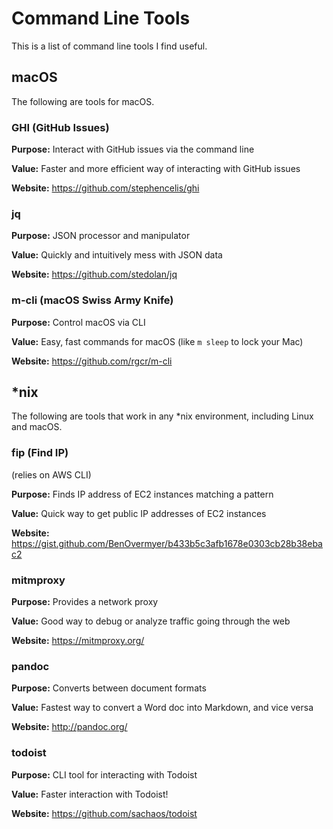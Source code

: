# Command Line Tools

This is a list of command line tools I find useful.

## macOS

The following are tools for macOS.

### GHI (GitHub Issues)

**Purpose:** Interact with GitHub issues via the command line

**Value:** Faster and more efficient way of interacting with GitHub issues

**Website:** https://github.com/stephencelis/ghi

### jq

**Purpose:** JSON processor and manipulator

**Value:** Quickly and intuitively mess with JSON data

**Website:** https://github.com/stedolan/jq

### m-cli (macOS Swiss Army Knife)

**Purpose:** Control macOS via CLI

**Value:** Easy, fast commands for macOS (like `m sleep` to lock your Mac)

**Website:** https://github.com/rgcr/m-cli

## *nix

The following are tools that work in any *nix environment, including Linux and macOS.

### fip (Find IP)

(relies on AWS CLI)

**Purpose:** Finds IP address of EC2 instances matching a pattern

**Value:** Quick way to get public IP addresses of EC2 instances

**Website:** https://gist.github.com/BenOvermyer/b433b5c3afb1678e0303cb28b38ebac2

### mitmproxy

**Purpose:** Provides a network proxy

**Value:** Good way to debug or analyze traffic going through the web

**Website:** https://mitmproxy.org/

### pandoc

**Purpose:** Converts between document formats

**Value:** Fastest way to convert a Word doc into Markdown, and vice versa

**Website:** http://pandoc.org/

### todoist

**Purpose:** CLI tool for interacting with Todoist

**Value:** Faster interaction with Todoist!

**Website:** https://github.com/sachaos/todoist
